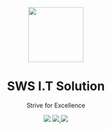 <div align="center">
    <a href="https://www.swstechno.com/">
        <img src="https://lh3.googleusercontent.com/u/0/drive-viewer/AITFw-xdwkfXVVGUidMbKbNAmDsFLvC06AhAxbjU9hOEkSuS-JK5ONT6S4zXR25jpkYtVA8PDyhnpbjFEfB73GGy6mPqwXsu=w1920-h923" height="128">
    <a/>
    <h1>SWS I.T Solution</h1>
    <p>Strive for Excellence</p>
    <div>
        <a>
            <img src="https://img.shields.io/static/v1?message=Website&label=&color=E8E8E8&logoColor=black&labelColor=&style=for-the-badge" />
        </a>
        <a href="https://www.facebook.com/swstechno">
            <img src="https://img.shields.io/static/v1?message=Facebook&label=&color=1877F2&logoColor=white&labelColor=&style=for-the-badge" />
        </a>
        <a href="https://www.instagram.com/swstechno">
            <img src="https://img.shields.io/static/v1?message=Instagram&label=&color=E4405F&logoColor=white&labelColor=&style=for-the-badge" />
        </a>
    </div>
</div>
